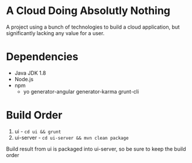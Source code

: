 A Cloud Doing Absolutly Nothing
========
A project using a bunch of technologies to build a cloud application, but significantly lacking any value for a user.

# Dependencies
- Java JDK 1.8
- Node.js
- npm
  - yo generator-angular generator-karma grunt-cli

# Build Order
1. ui - `cd ui && grunt`
2. ui-server - `cd ui-server && mvn clean package`

Build result from ui is packaged into ui-server, so be sure to keep the build order
